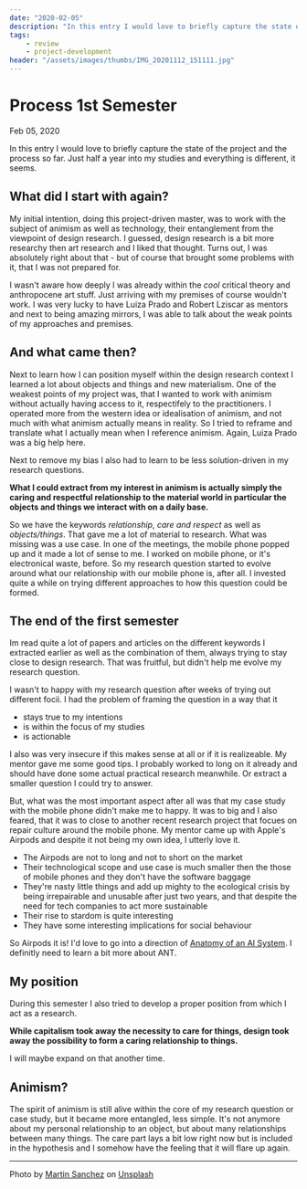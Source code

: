 ```yaml
---
date: "2020-02-05"
description: "In this entry I would love to briefly capture the state of the project and the process so far. Just half a year into my studies and everything is different, it seems."
tags:
    - review
    - project-development
header: "/assets/images/thumbs/IMG_20201112_151111.jpg"
---
```

# Process 1st Semester
Feb 05, 2020

In this entry I would love to briefly capture the state of the project and the process so far. Just half a year into my studies and everything is different, it seems.

## What did I start with again?

My initial intention, doing this project-driven master, was to work with the subject of animism as well as technology, their entanglement from the viewpoint of design research. I guessed, design research is a bit more researchy then art research and I liked that thought. Turns out, I was absolutely right about that - but of course that brought some problems with it, that I was not prepared for.

I wasn't aware how deeply I was already within the *cool* critical theory and anthropocene art stuff. Just arriving with my premises of course wouldn't work. I was very lucky to have Luiza Prado and Robert Lziscar as mentors and next to being amazing mirrors, I was able to talk about the weak points of my approaches and premises.

## And what came then?

Next to learn how I can position myself within the design research context I learned a lot about objects and things and new materialism. One of the weakest points of my project was, that I wanted to work with animism without actually having access to it, respectifely to the practitioners. I operated more from the western idea or idealisation of animism, and not much with what animism actually means in reality. So I tried to reframe and translate what I actually mean when I reference animism. Again, Luiza Prado was a big help here.

Next to remove my bias I also had to learn to be less solution-driven in my research questions.

**What I could extract from my interest in animism is actually simply the caring and respectful relationship to the material world in particular the objects and things we interact with on a daily base.**

So we have the keywords _relationship_, _care and respect_ as well as _objects/things_. That gave me a lot of material to research. What was missing was a use case. In one of the meetings, the mobile phone popped up and it made a lot of sense to me. I worked on mobile phone, or it's electronical waste, before. So my research question started to evolve around what our relationship with our mobile phone is, after all. I invested quite a while on trying different approaches to how this question could be formed.

## The end of the first semester

Im read quite a lot of papers and articles on the different keywords I extracted earlier as well as the combination of them, always trying to stay close to design research. That was fruitful, but didn't help me evolve my research question.

I wasn't to happy with my research question after weeks of trying out different focii. I had the problem of framing the question in a way that it

- stays true to my intentions
- is within the focus of my studies
- is actionable

I also was very insecure if this makes sense at all or if it is realizeable. My mentor gave me some good tips. I probably worked to long on it already and should have done some actual practical research meanwhile. Or extract a smaller question I could try to answer.

But, what was the most important aspect after all was that my case study with the mobile phone didn't make me to happy. It was to big and I also feared, that it was to close to another recent research project that focues on repair culture around the mobile phone. My mentor came up with Apple's Airpods and despite it not being my own idea, I utterly love it.

- The Airpods are not to long and not to short on the market
- Their technological scope and use case is much smaller then the those of mobile phones and they don't have the software baggage
- They're nasty little things and add up mighty to the ecological crisis by being irrepairable and unusable after just two years, and that despite the need for tech companies to act more sustainable
- Their rise to stardom is quite interesting 
- They have some interesting implications for social behaviour

So Airpods it is! I'd love to go into a direction of [Anatomy of an AI System](https://anatomyof.ai/). I definitly need to learn a bit more about ANT.

## My position

During this semester I also tried to develop a proper position from which I act as a research.

**While capitalism took away the necessity to care for things, design took away the possibility to form a caring relationship to things.**

I will maybe expand on that another time.

## Animism?

The spirit of animism is still alive within the core of my research question or case study, but it became more entangled, less simple. It's not anymore about my personal relationship to an object, but about many relationships between many things. The care part lays a bit low right now but is included in the hypothesis and I somehow have the feeling that it will flare up again.

---

Photo by <a href="https://unsplash.com/@martinsanchez?utm_source=unsplash&utm_medium=referral&utm_content=creditCopyText">Martin Sanchez</a> on <a href="https://unsplash.com/s/photos/river?utm_source=unsplash&utm_medium=referral&utm_content=creditCopyText">Unsplash</a>
  